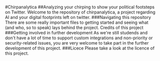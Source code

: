 #Chirpanalytica
##Analyzing your chirping to show your political footsteps on Twitter.
Welcome to the repository of chirpanalytica, a project regarding AI and your digital footprints left on twitter.
###Navigating this repository
There are some really important files to getting started and seeing what (and who, so to speak) lays behind the project.
Credits of this project
###Getting involved in further development
As we're still studends and don't have a lot of time to support custom integrations and non-priority or security-related issues, you are very welcome to take part in the further development of this project.
###Licece
Please take a look at the licence of this project.
